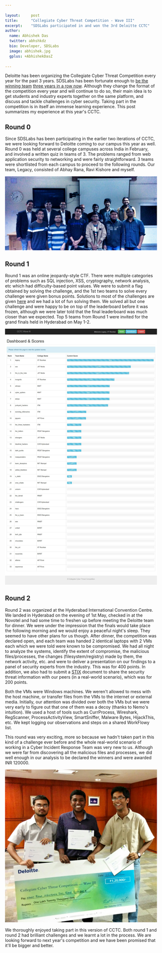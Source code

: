 ```yaml
---

layout:     post
title:      "Collegiate Cyber Threat Competition - Wave III"
excerpt:    "SDSLabs participated in and won the 3rd Deloitte CCTC"
author:
  name: Abhishek Das
  twitter: abhshkdz
  bio: Developer, SDSLabs
  image: abhishek.jpg
  gplus: +AbhishekDasZ

---
```


Deloitte has been organizing the Collegiate Cyber Threat Competition every year for the past 3 years. SDSLabs has been fortunate enough to [be the winning team][cctc1] [three years in a row now][cctc2]. Although they change the format of the competition every year and will continue to do so, their main idea is to get students and industry experts together on the same platform, and discuss and tackle challenges in cyber security. Taking part in the competition is in itself an immense learning experience. This post summarizes my experience at this year's CCTC.

## Round 0

Since SDSLabs has been participating in the earlier two iterations of CCTC, we were looking forward to Deloitte coming to our campus this year as well. Round 0 was held at several college campuses across India in February, and involved a written quiz in teams of 3. The problems ranged from web application security to networking and were fairly straightforward. 3 teams were shortlisted from each campus to proceed to the following rounds. Our team, Legacy, consisted of Abhay Rana, Ravi Kishore and myself.

![round-0](/images/posts/cctc/round-0.jpg)

## Round 1

Round 1 was an online jeopardy-style CTF. There were multiple categories of problems such as SQL injection, XSS, cryptography, network analysis, etc which had difficulty-based point values. We were to submit a flag obtained by solving the challenge, and the 1st two teams to solve every challenge were given bonus points. Solutions to most of the challenges are given [here](http://github.com/captn3m0/cctc3-solutions) and we had a lot of fun solving them. We solved all but one challenge and were happy to be on top of the leaderboard before it was frozen, although we were later told that the final leaderboard was much closer than we expected. Top 5 teams from Round 1 were invited for the grand finals held in Hyderabad on May 1-2.

![round-1-leaderboard](/images/posts/cctc/round-1-leaderboard.jpg)

## Round 2

Round 2 was organized at the Hyderabad International Convention Centre. We landed in Hyderabad on the evening of 1st May, checked in at the Novotel and had some time to freshen up before meeting the Deloitte team for dinner. We were under the impression that the finals would take place the following morning and we would enjoy a peaceful night's sleep. They seemed to have other plans for us though. After dinner, the competition was declared open, and each team was handed 2 identical laptops with 2 VMs each which we were told were known to be compromised. We had all night to analyze the systems, identify the extent of compromise, the malicious files/processes, the changes (filesystem/registry) made by them, the network activity, etc. and were to deliver a presentation on our findings to a panel of security experts from the industry. This was for 400 points. In addition, we also had to submit a [STIX](http://stix.mitre.org/) document to share the security threat information with our peers (in a real-world scenario), which was for 200 points.

Both the VMs were Windows machines. We weren't allowed to mess with the host machine, or transfer files from the VMs to the internet or external media. Initially, our attention was divided over both the VMs but we were very early to figure out that one of them was a decoy (thanks to Nemo's intuition). We used a host of tools such as CurrProcess, Wireshark, RegScanner, ProcessActivityView, SmartSniffer, Malware Bytes, HijackThis, etc. We kept logging our observations and steps on a shared WorkFlowy list. 

This round was very exciting, more so because we hadn't taken part in this kind of a challenge ever before and the whole real-world scenario of working in a Cyber Incident Response Team was very new to us. Although we were far from discovering all the malicious files and processes, we did well enough in our analysis to be declared the winners and were awarded INR 120000.

![winners](/images/posts/cctc/winners.jpg)

We thoroughly enjoyed taking part in this version of CCTC. Both round 1 and round 2 had brilliant challenges and we learnt a lot in the process. We are looking forward to next year's competition and we have been promised that it'll be bigger and better.

[cctc1]: http://captnemo.in/blog/2011/11/20/cctc-blog/
[cctc2]: https://www.facebook.com/photo.php?fbid=10151631176199203&set=t.622604202&type=3&theater